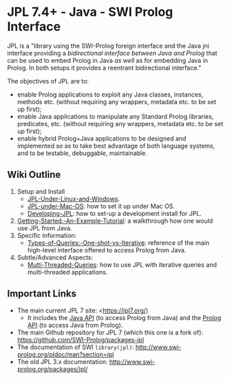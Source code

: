 # JPL 7.4+ - Java - SWI Prolog Interface

JPL is a "library using the SWI-Prolog foreign interface and the Java jni interface providing a _bidirectional interface between Java and Prolog_ that can be used to embed Prolog in Java _as well_ as for embedding Java in Prolog. In both setups it provides a reentrant bidirectional interface."

The objectives of JPL are to:

* enable Prolog applications to exploit any Java classes, instances, methods etc. (without requiring any wrappers, metadata etc. to be set up first);
* enable Java applications to manipulate any Standard Prolog libraries, predicates, etc. (without requiring any wrappers, metadata etc. to be set up first);
* enable hybrid Prolog+Java applications to be designed and implemented so as to take best advantage of both language systems, and to be testable, debuggable, maintainable.

## Wiki Outline

1. Setup and Install
    * [JPL-Under-Linux-and-Windows](JPL-Under-Linux-and-Windows).
    * [JPL-under-Mac-OS](JPL-under-Mac-OS): how to set it up under Mac OS.
    * [Developing-JPL](Developing-JPL): how to set-up a development install for JPL.
2. [Getting-Started:-An-Example-Tutorial](https://github.com/ssardina-research/packages-jpl/wiki/Getting-Started:-An-Example-Tutorial/Getting-Started:-An-Example-Tutorial): a walkthrough how one would use JPL from Java.
3. Specific Information:
    * [Types-of-Queries:-One-shot-vs-Iterative](https://github.com/ssardina-research/packages-jpl/wiki/Getting-Started:-An-Example-Tutorial/Types-of-Queries:-One-shot-vs-Iterative): reference of the main high-level interface offered to access Prolog from Java.
4. Subtle/Advanced Aspects:
    * [Multi-Threaded-Queries](Multi-Threaded-Queries): how to use JPL with iterative queries and multi-threaded applications.
   

## Important Links

* The main current JPL 7 site: <https://jpl7.org/)
  * It includes the [Java API](https://jpl7.org/JavaApiOverview.jsp) (to access Prolog from Java) and the [Prolog API](https://jpl7.org/PrologApiOverview.jsp) (to access Java from Prolog).
* The main Github repository for JPL 7 (which this one is a fork of): <https://github.com/SWI-Prolog/packages-jpl> 
* The documentation of SWI `library(jpl)`: <http://www.swi-prolog.org/pldoc/man?section=jpl>
* The old JPL 3.x documentation: <http://www.swi-prolog.org/packages/jpl/>